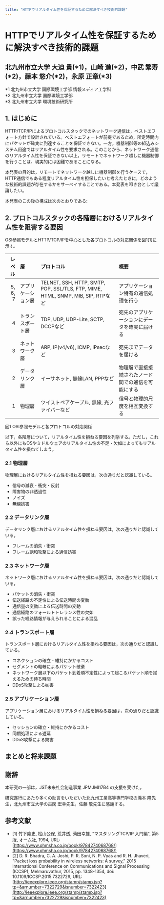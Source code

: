 ```yaml
---
title: "HTTPでリアルタイム性を保証するために解決すべき技術的課題"
---
```

# HTTPでリアルタイム性を保証するために解決すべき技術的課題
## 北九州市立大学 大迫 貴(\*1)，山崎 進(\*2)，中武 繁寿(\*2)，藤本 悠介(\*2)，永原 正章(\*3)

\*1 北九州市立大学 国際環境工学部 情報メディア工学科  
\*2 北九州市立大学 国際環境工学部  
\*3 北九州市立大学 環境技術研究所  　

## 1. はじめに

HTTP/TCP/IPによるプロトコルスタックでのネットワーク通信は，ベストエフォート方針で設計されている。ベストエフォートが前提であるため，所定時間内にパケットが確実に到達することを保証できない。一方，機器制御等の組込みシステム用途ではリアルタイム性を要求される。このことから、ネットワーク通信のリアルタイム性を保証できない以上，リモートでネットワーク超しに機器制御を行うことは、現実的には困難であることになる。

本発表の目的は，リモートでネットワーク越しに機器制御を行うケースで，HTTP通信でもある程度リアルタイム性を担保したいと考えたときに，どのような技術的課題が存在するかをサーベイすることである。本発表を叩き台として議論したい。

本発表のこの後の構成は次のとおりである:

## 2. プロトコルスタックの各階層におけるリアルタイム性を阻害する要因

OSI参照モデルとHTTP/TCP/IPを中心とした各プロトコルの対応関係を図1\[1\]に示す。

| レベル   | 層             | プロトコル | 概要 | 
|--------:|:--------------|:---------|:-----|
| 5, 6, 7 | アプリケーション層| TELNET, SSH, HTTP, SMTP, POP, SSL/TLS, FTP, MIME, HTML, SNMP, MIB, SIP, RTPなど | アプリケーション特有の通信処理を行う |
| 4       | トランスポート層 | TDP, UDP, UDP-Lite, SCTP, DCCPなど | 宛先のアプリケーションにデータを確実に届ける |
| 3       | ネットワーク層   | ARP, IP(v4/v6), ICMP, IPsecなど| 宛先までデータを届ける |
| 2       | データリンク層   |  イーサネット, 無線LAN, PPPなど | 物理層で直接接続されたノード間での通信を可能にする |
| 1       | 物理層          | ツイストペアケーブル, 無線, 光ファイバーなど | 信号と物理的尺度を相互変換する |

図1 OSI参照モデルと各プロトコルの対応関係

以下，各階層について，リアルタイム性を損ねる要因を列挙する。ただし，これら以外にもOSやミドルウェアのリアルタイム性の不足・欠如によってもリアルタイム性を損ねてしまう。

### 2.1 物理層

物理層におけるリアルタイム性を損ねる要因は，次の通りだと認識している。

* 信号の減衰・衝突・反射
* 障害物の非透過性
* ノイズ
* 無線妨害


### 2.2 データリンク層

データリンク層におけるリアルタイム性を損ねる要因は，次の通りだと認識している。

* フレームの消失・衝突
* フレーム飽和攻撃による通信妨害

### 2.3 ネットワーク層

ネットワーク層におけるリアルタイム性を損ねる要因は，次の通りだと認識している。

* パケットの消失・衝突
* 伝送経路の不定性による伝送時間の変動
* 通信量の変動による伝送時間の変動
* 通信経路のフォールトトレランス性の欠如
* 誤った経路情報が与えられることによる混乱

### 2.4 トランスポート層

トランスポート層におけるリアルタイム性を損ねる要因は，次の通りだと認識している。

* コネクションの確立・維持にかかるコスト
* セグメントの輻輳によるパケット破棄
* ネットワーク層以下のパケット到着順不定性によって起こるパケット順を揃えるための待ち時間
* DDoS攻撃による妨害

### 2.5 アプリケーション層

アプリケーション層におけるリアルタイム性を損ねる要因は，次の通りだと認識している。

* セッションの確立・維持にかかるコスト
* 同期処理による遅延
* DDoS攻撃による妨害


## まとめと将来課題

## 謝辞

本研究の一部は，JST未来社会創造事業 JPMJMI17B4 の支援を受けた。

研究遂行にあたり多くの助言をいただいた北九州工業高等専門学校の滝本 隆先生，北九州市立大学の古閑 宏幸先生，佐藤 敬先生に感謝する。

## 参考文献

* \[1\] 竹下隆史, 松山公保, 荒井透, 苅田幸雄, "マスタリングTCP/IP 入門編", 第5版, オーム社, 1994, URL: [https://www.ohmsha.co.jp/book/9784274068768/](https://www.ohmsha.co.jp/book/9784274068768/)
* \[2\] D. R. Bhadra, C. A. Joshi, P. R. Soni, N. P. Vyas and R. H. Jhaveri, "Packet loss probability in wireless networks: A survey," 2015 International Conference on Communications and Signal Processing (ICCSP), Melmaruvathur, 2015, pp. 1348-1354, doi: 10.1109/ICCSP.2015.7322729, URL: [http://ieeexplore.ieee.org/stamp/stamp.jsp?tp=&arnumber=7322729&isnumber=7322423](http://ieeexplore.ieee.org/stamp/stamp.jsp?tp=&arnumber=7322729&isnumber=7322423)
